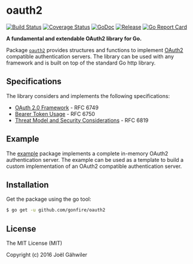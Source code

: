 # oauth2

[![Build Status](https://travis-ci.org/gonfire/oauth2.svg?branch=master)](https://travis-ci.org/gonfire/oauth2)
[![Coverage Status](https://coveralls.io/repos/github/gonfire/oauth2/badge.svg?branch=master)](https://coveralls.io/github/gonfire/oauth2?branch=master)
[![GoDoc](https://godoc.org/github.com/gonfire/oauth2?status.svg)](http://godoc.org/github.com/gonfire/oauth2)
[![Release](https://img.shields.io/github/release/gonfire/oauth2.svg)](https://github.com/gonfire/oauth2/releases)
[![Go Report Card](https://goreportcard.com/badge/github.com/gonfire/oauth2)](http://goreportcard.com/report/gonfire/oauth2)

**A fundamental and extendable OAuth2 library for Go.**

Package [`oauth2`](http://godoc.org/github.com/gonfire/oauth2) provides structures and functions to implement [OAuth2](https://oauth.net/2/) compatible authentication servers. The library can be used with any framework and is built on top of the standard Go http library.

## Specifications

The library considers and implements the following specifications:
 
- [OAuth 2.0 Framework](https://tools.ietf.org/html/rfc6749) - RFC 6749
- [Bearer Token Usage](https://tools.ietf.org/html/rfc6750) - RFC 6750
- [Threat Model and Security Considerations](https://tools.ietf.org/html/rfc6819) - RFC 6819

## Example

The [example](https://github.com/gonfire/oauth2/blob/master/example/server.go) package implements a complete in-memory OAuth2 authentication server. The example can be used as a template to build a custom implementation of an OAuth2 compatible authentication server. 

## Installation

Get the package using the go tool:

```bash
$ go get -u github.com/gonfire/oauth2
```

## License

The MIT License (MIT)

Copyright (c) 2016 Joël Gähwiler
